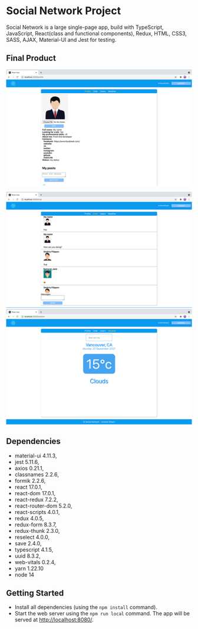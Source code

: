 # Social Network Project

Social Network is a large single-page app, build with TypeScript, JavaScript, React(class and functional components), Redux, HTML, CSS3, SASS, AJAX, Material-UI and Jest for testing.


## Final Product

!["main_page"](https://github.com/andrewbidylo/social-network/blob/main/docs/main-page.png?raw=true)

![chat_page"](https://github.com/andrewbidylo/social-network/blob/main/docs/chat-page.png?raw=true)
!["weather_page"](https://github.com/andrewbidylo/social-network/blob/main/docs/weather-page.png?raw=true)

## Dependencies

 - material-ui 4.11.3,
 - jest 5.11.6,
 - axios 0.21.1,
 - classnames 2.2.6,
 - formik 2.2.6,
 - react 17.0.1,
 - react-dom 17.0.1,
 - react-redux 7.2.2,
 - react-router-dom 5.2.0,
 - react-scripts 4.0.1,
 - redux 4.0.5,
 - redux-form 8.3.7,
 - redux-thunk 2.3.0,
 - reselect 4.0.0,
 - save 2.4.0,
 - typescript 4.1.5,
 - uuid 8.3.2,
 - web-vitals 0.2.4,
 - yarn 1.22.10
 - node 14


## Getting Started

- Install all dependencies (using the `npm install` command).
- Start the web server using the `npm run local` command. The app will be served at <http://localhost:8080/>.
